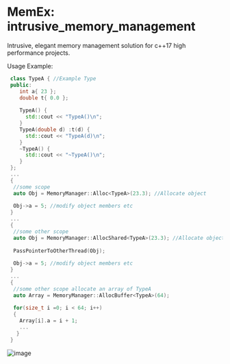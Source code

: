 # MemEx: intrusive_memory_management
Intrusive, elegant memory management solution for c++17 high performance projects.

Usage Example:
  ```cpp
   class TypeA { //Example Type
   public:
   	  int a{ 23 };
   	  double t{ 0.0 };
    
   	  TypeA() {
   	  	std::cout << "TypeA()\n";
   	  }
   	  TypeA(double d) :t(d) {
   	  	std::cout << "TypeA(d)\n";
   	  }
   	  ~TypeA() {
   	  	std::cout << "~TypeA()\n";
   	  }
   };
   ...
   {
    //some scope
    auto Obj = MemoryManager::Alloc<TypeA>(23.3); //Allocate object
    
    Obj->a = 5; //modify object members etc
   }
   ...
   {
    //some other scope
    auto Obj = MemoryManager::AllocShared<TypeA>(23.3); //Allocate object
    
    PassPointerToOtherThread(Obj);
    
    Obj->a = 5; //modify object members etc
   }
   ...
   {
    //some other scope allocate an array of TypeA
    auto Array = MemoryManager::AllocBuffer<TypeA>(64);
    
    for(size_t i =0; i < 64; i++)
    {
      Array[i].a = i + 1;
      ...
     }
   }
  ```

![image](https://user-images.githubusercontent.com/8436410/115960733-bf78d800-a51b-11eb-9e62-752e716d9bca.png)


